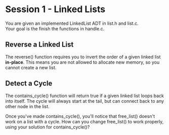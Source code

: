 # Session 1 - Linked Lists

You are given an implemented LinkedList ADT in list.h and list.c.\
Your goal is the finish the functions in handle.c.

## Reverse a Linked List
The reverse() function requires you to invert the order of a given linked list **in-place**. This means you are not allowed to allocate new memory, so you cannot create a new list.

## Detect a Cycle
The contains_cycle() function will return true if a given linked list loops back into itself. The cycle will always start at the tail, but can connect back to any other node in the list.

Once you've made contains_cycle(), you'll notice that free_list() doesn't work on a list with a cycle. How can you change free_list() to work properly, using your solution for contains_cycle()?